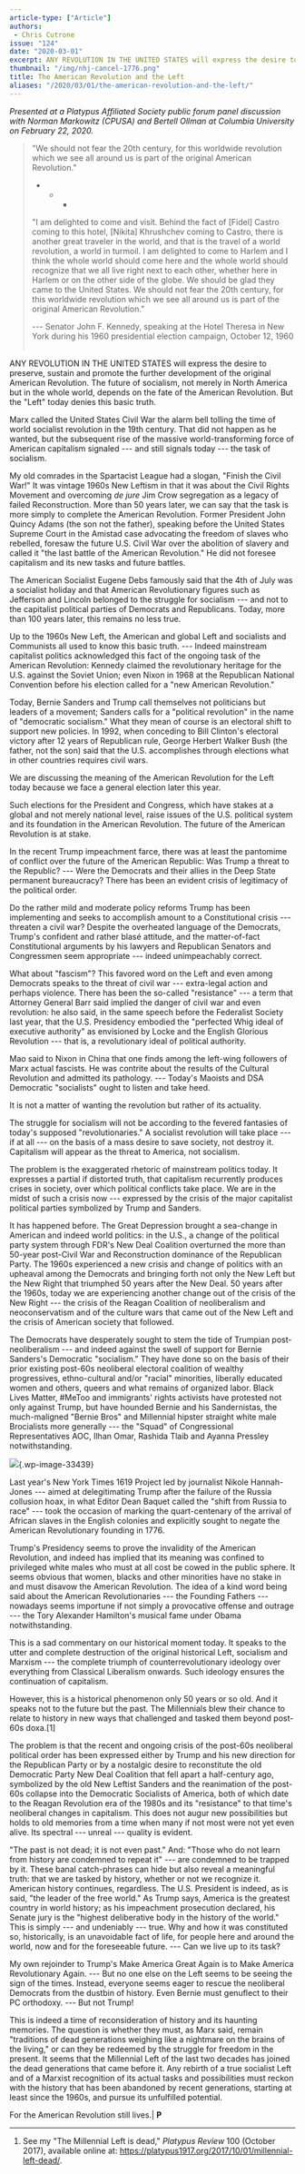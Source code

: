 ```yaml
---
article-type: ["Article"]
authors:
 - Chris Cutrone
issue: "124"
date: "2020-03-01"
excerpt: ANY REVOLUTION IN THE UNITED STATES will express the desire to preserve, sustain and promote the further development of the original American Revolution. The future of socialism, not merely in North America but in the whole world, depends on the fate of the American Revolution.
thumbnail: "/img/nhj-cancel-1776.png"
title: The American Revolution and the Left
aliases: "/2020/03/01/the-american-revolution-and-the-left/"
---
```


*Presented at a Platypus Affiliated Society public forum panel discussion with Norman Markowitz (CPUSA) and Bertell Ollman at Columbia University on February 22, 2020.*

> "We should not fear the 20th century, for this worldwide revolution which we see all around us is part of the original American Revolution."
>
> * * *  
>
> "I am delighted to come and visit. Behind the fact of [Fidel] Castro coming to this hotel, [Nikita] Khrushchev coming to Castro, there is another great traveler in the world, and that is the travel of a world revolution, a world in turmoil. I am delighted to come to Harlem and I think the whole world should come here and the whole world should recognize that we all live right next to each other, whether here in Harlem or on the other side of the globe. We should be glad they came to the United States. We should not fear the 20th century, for this worldwide revolution which we see all around us is part of the original American Revolution." 
>
> --- Senator John F. Kennedy, speaking at the Hotel Theresa in New York during his 1960 presidential election campaign, October 12, 1960  

ANY REVOLUTION IN THE UNITED STATES will express the desire to preserve, sustain and promote the further development of the original American Revolution. The future of socialism, not merely in North America but in the whole world, depends on the fate of the American Revolution. But the "Left" today denies this basic truth.

Marx called the United States Civil War the alarm bell tolling the time of world socialist revolution in the 19th century. That did not happen as he wanted, but the subsequent rise of the massive world-transforming force of American capitalism signaled --- and still signals today --- the task of socialism. 

My old comrades in the Spartacist League had a slogan, "Finish the Civil War!" It was vintage 1960s New Leftism in that it was about the Civil Rights Movement and overcoming *de jure* Jim Crow segregation as a legacy of failed Reconstruction. More than 50 years later, we can say that the task is more simply to complete the American Revolution. Former President John Quincy Adams (the son not the father), speaking before the United States Supreme Court in the Amistad case advocating the freedom of slaves who rebelled, foresaw the future U.S. Civil War over the abolition of slavery and called it "the last battle of the American Revolution." He did not foresee capitalism and its new tasks and future battles. 

The American Socialist Eugene Debs famously said that the 4th of July was a socialist holiday and that American Revolutionary figures such as Jefferson and Lincoln belonged to the struggle for socialism --- and not to the capitalist political parties of Democrats and Republicans. Today, more than 100 years later, this remains no less true. 

Up to the 1960s New Left, the American and global Left and socialists and Communists all used to know this basic truth. --- Indeed mainstream capitalist politics acknowledged this fact of the ongoing task of the American Revolution: Kennedy claimed the revolutionary heritage for the U.S. against the Soviet Union; even Nixon in 1968 at the Republican National Convention before his election called for a "new American Revolution." 

Today, Bernie Sanders and Trump call themselves not politicians but leaders of a movement; Sanders calls for a "political revolution" in the name of "democratic socialism." What they mean of course is an electoral shift to support new policies. In 1992, when conceding to Bill Clinton's electoral victory after 12 years of Republican rule, George Herbert Walker Bush (the father, not the son) said that the U.S. accomplishes through elections what in other countries requires civil wars. 

We are discussing the meaning of the American Revolution for the Left today because we face a general election later this year. 

Such elections for the President and Congress, which have stakes at a global and not merely national level, raise issues of the U.S. political system and its foundation in the American Revolution. The future of the American Revolution is at stake. 

In the recent Trump impeachment farce, there was at least the pantomime of conflict over the future of the American Republic: Was Trump a threat to the Republic? --- Were the Democrats and their allies in the Deep State permanent bureaucracy? There has been an evident crisis of legitimacy of the political order.

Do the rather mild and moderate policy reforms Trump has been implementing and seeks to accomplish amount to a Constitutional crisis --- threaten a civil war? Despite the overheated language of the Democrats, Trump's confident and rather blasé attitude, and the matter-of-fact Constitutional arguments by his lawyers and Republican Senators and Congressmen seem appropriate --- indeed unimpeachably correct. 

What about "fascism"? This favored word on the Left and even among Democrats speaks to the threat of civil war --- extra-legal action and perhaps violence. There has been the so-called "resistance" --- a term that Attorney General Barr said implied the danger of civil war and even revolution: he also said, in the same speech before the Federalist Society last year, that the U.S. Presidency embodied the "perfected Whig ideal of executive authority" as envisioned by Locke and the English Glorious Revolution --- that is, a revolutionary ideal of political authority.

Mao said to Nixon in China that one finds among the left-wing followers of Marx actual fascists. He was contrite about the results of the Cultural Revolution and admitted its pathology. --- Today's Maoists and DSA Democratic "socialists" ought to listen and take heed. 

It is not a matter of wanting the revolution but rather of its actuality. 

The struggle for socialism will not be according to the fevered fantasies of today's supposed "revolutionaries." A socialist revolution will take place --- if at all --- on the basis of a mass desire to save society, not destroy it. Capitalism will appear as the threat to America, not socialism. 

The problem is the exaggerated rhetoric of mainstream politics today. It expresses a partial if distorted truth, that capitalism recurrently produces crises in society, over which political conflicts take place. We are in the midst of such a crisis now --- expressed by the crisis of the major capitalist political parties symbolized by Trump and Sanders. 

It has happened before. The Great Depression brought a sea-change in American and indeed world politics: in the U.S., a change of the political party system through FDR's New Deal Coalition overturned the more than 50-year post-Civil War and Reconstruction dominance of the Republican Party. The 1960s experienced a new crisis and change of politics with an upheaval among the Democrats and bringing forth not only the New Left but the New Right that triumphed 50 years after the New Deal. 50 years after the 1960s, today we are experiencing another change out of the crisis of the New Right --- the crisis of the Reagan Coalition of neoliberalism and neoconservatism and of the culture wars that came out of the New Left and the crisis of American society that followed. 

The Democrats have desperately sought to stem the tide of Trumpian post-neoliberalism --- and indeed against the swell of support for Bernie Sanders's Democratic "socialism." They have done so on the basis of their prior existing post-60s neoliberal electoral coalition of wealthy progressives, ethno-cultural and/or "racial" minorities, liberally educated women and others, queers and what remains of organized labor. Black Lives Matter, #MeToo and immigrants' rights activists have protested not only against Trump, but have hounded Bernie and his Sandernistas, the much-maligned "Bernie Bros" and Millennial hipster straight white male Brocialists more generally --- the "Squad" of Congressional Representatives AOC, Ilhan Omar, Rashida Tlaib and Ayanna Pressley notwithstanding.

![](%7B%7B%20site.baseurl%20%7D%7D/assets/nhj-cancel-1776.png){.wp-image-33439}

Last year's New York Times 1619 Project led by journalist Nikole Hannah-Jones --- aimed at delegitimating Trump after the failure of the Russia collusion hoax, in what Editor Dean Baquet called the "shift from Russia to race" --- took the occasion of marking the quart-centenary of the arrival of African slaves in the English colonies and explicitly sought to negate the American Revolutionary founding in 1776.

Trump's Presidency seems to prove the invalidity of the American Revolution, and indeed has implied that its meaning was confined to privileged white males who must at all cost be cowed in the public sphere. It seems obvious that women, blacks and other minorities have no stake in and must disavow the American Revolution. The idea of a kind word being said about the American Revolutionaries --- the Founding Fathers --- nowadays seems importune if not simply a provocative offense and outrage --- the Tory Alexander Hamilton's musical fame under Obama notwithstanding.

This is a sad commentary on our historical moment today. It speaks to the utter and complete destruction of the original historical Left, socialism and Marxism --- the complete triumph of counterrevolutionary ideology over everything from Classical Liberalism onwards. Such ideology ensures the continuation of capitalism.

However, this is a historical phenomenon only 50 years or so old. And it speaks not to the future but the past. The Millennials blew their chance to relate to history in new ways that challenged and tasked them beyond post-60s doxa.[1]

The problem is that the recent and ongoing crisis of the post-60s neoliberal political order has been expressed either by Trump and his new direction for the Republican Party or by a nostalgic desire to reconstitute the old Democratic Party New Deal Coalition that fell apart a half-century ago, symbolized by the old New Leftist Sanders and the reanimation of the post-60s collapse into the Democratic Socialists of America, both of which date to the Reagan Revolution era of the 1980s and its "resistance" to that time's neoliberal changes in capitalism. This does not augur new possibilities but holds to old memories from a time when many if not most were not yet even alive. Its spectral --- unreal --- quality is evident.

"The past is not dead; it is not even past." And: "Those who do not learn from history are condemned to repeat it" --- are condemned to be trapped by it. These banal catch-phrases can hide but also reveal a meaningful truth: that we are tasked by history, whether or not we recognize it. American history continues, regardless. The U.S. President is indeed, as is said, "the leader of the free world." As Trump says, America is the greatest country in world history; as his impeachment prosecution declared, his Senate jury is the "highest deliberative body in the history of the world." This is simply --- and undeniably --- true. Why and how it was constituted so, historically, is an unavoidable fact of life, for people here and around the world, now and for the foreseeable future. --- Can we live up to its task?

My own rejoinder to Trump's Make America Great Again is to Make America Revolutionary Again. --- But no one else on the Left seems to be seeing the sign of the times. Instead, everyone seems eager to rescue the neoliberal Democrats from the dustbin of history. Even Bernie must genuflect to their PC orthodoxy. --- But not Trump!

This is indeed a time of reconsideration of history and its haunting memories. The question is whether they must, as Marx said, remain "traditions of dead generations weighing like a nightmare on the brains of the living," or can they be redeemed by the struggle for freedom in the present. It seems that the Millennial Left of the last two decades has joined the dead generations that came before it. Any rebirth of a true socialist Left and of a Marxist recognition of its actual tasks and possibilities must reckon with the history that has been abandoned by recent generations, starting at least since the 1960s, and pursue its unfulfilled potential.

For the American Revolution still lives.| **P**

_________________

1.  See my "The Millennial Left is dead," *Platypus Review* 100 (October 2017), available online at: <https://platypus1917.org/2017/10/01/millennial-left-dead/>.
